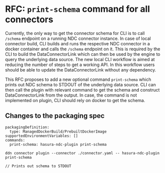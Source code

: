 # RFC: `print-schema` command for all connectors

Currently, the only way to get the connector schema for CLI is to call `/schema` endpoint on a running NDC connector
instance. In case of local connector build, CLI builds and runs the respective NDC connector in a docker container and
calls the `/schema` endpoint on it. This is required by the CLI to build the DataConnectorLink which can then be used by
the engine to query the underlying data source. The new local CLI workflow is aimed at reducing the number of steps to
get a working API. In this workflow users should be able to update the DataConnectorLink without any dependency.

This RFC proposes to add a new optional command `print-schema` which prints out NDC schema to STDOUT of the underlying
data source. CLI can then call the plugin with relevant command to get the schema and construct DataConnectorLink from
the output. In case, the command is not implemented on plugin, CLI should rely on docker to get the schema.


## Changes to the packaging spec
```shell
packagingDefinition:
  type: ManagedDockerBuild/PrebuiltDockerImage
supportedEnvironmentVariables: []
commands:
  print-schema: hasura-ndc-plugin print-schema
```

```shell
ddn connector plugin --connector ./connector.yaml -- hasura-ndc-plugin print-schema

// Prints out schema to STDOUT
```